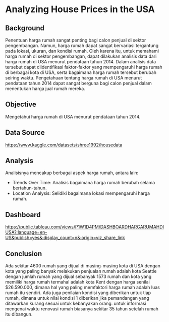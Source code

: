 # Analyzing House Prices in the USA

## Background

Penentuan harga rumah sangat penting bagi calon penjual di sektor pengembangan. Namun, harga rumah dapat sangat bervariasi tergantung pada lokasi, ukuran, dan kondisi rumah. Oleh karena itu, untuk memahami harga rumah di sektor pengembangan, dapat dilakukan analisis data dari harga rumah di USA menurut pendataan tahun 2014. Dalam analisis data tersebut dapat diidentifikasi faktor-faktor yang mempengaruhi harga rumah di berbagai kota di USA, serta bagaimana harga rumah tersebut berubah seiring waktu. Pengetahuan tentang harga rumah di USA menurut pendataan tahun 2014 dapat sangat berguna bagi calon penjual dalam menentukan harga jual rumah mereka.

## Objective

Mengetahui harga rumah di USA menurut pendataan tahun 2014.

## Data Source

https://www.kaggle.com/datasets/shree1992/housedata

## Analysis

Analisisnya mencakup berbagai aspek harga rumah, antara lain:

* Trends Over Time: Analisis bagaimana harga rumah berubah selama bertahun-tahun.
* Location Analysis: Selidiki bagaimana lokasi mempengaruhi harga rumah.

## Dashboard

https://public.tableau.com/views/P1W1D4PM/DASHBOARDHARGARUMAHDIUSA?:language=en-US&publish=yes&:display_count=n&:origin=viz_share_link

## Conclusion

Ada sekitar 4600 rumah yang dijual di masing-masing kota di USA dengan kota yang paling banyak melakukan penjualan rumah adalah kota Seattle dengan jumlah rumah yang dijual sebanyak 1573 rumah dan kota yang memiliki harga rumah termahal adalah kota Kent dengan harga senilai $26.590.000, dimana hal yang paling memfaktori harga rumah adalah luas rumah itu sendiri. Ada juga penilaian kondisi yang diberikan untuk tiap rumah, dimana untuk nilai kondisi 1 diberikan jika pemandangan yang ditawarkan kurang sesuai untuk kebanyakan orang. untuk informasi mengenai waktu renovasi rumah biasanya sekitar 35 tahun setelah rumah itu dibangun.
